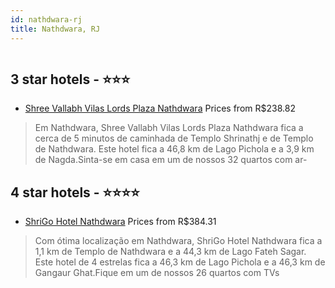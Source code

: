 ```yaml
---
id: nathdwara-rj
title: Nathdwara, RJ
---
```


<center><img src="https://i.travelapi.com/hotels/70000000/69740000/69732800/69732790/56ff5ac7_z.jpg" alt="" /></center>


##  3 star hotels - ⭐️⭐️⭐️

-    [Shree Vallabh Vilas Lords Plaza Nathdwara](https://www.hurb.com/br/aud/https://www.hurb.com/br/hotels/nathdwara/shree-vallabh-vilas-lords-plaza-nathdwara-HT-Z4ZS?cmp=18055) Prices from R$238.82
   > Em Nathdwara, Shree Vallabh Vilas Lords Plaza Nathdwara fica a cerca de 5 minutos de caminhada de Templo Shrinathj e de Templo de Nathdwara.  Este hotel fica a 46,8 km de Lago Pichola e a 3,9 km de Nagda.Sinta-se em casa em um de nossos 32 quartos com ar-

##  4 star hotels - ⭐️⭐️⭐️⭐️

-    [ShriGo Hotel Nathdwara](https://www.hurb.com/br/aud/https://www.hurb.com/br/hotels/nathdwara/shrigo-hotel-nathdwara-HT-TPC4?cmp=18055) Prices from R$384.31
   > Com ótima localização em Nathdwara, ShriGo Hotel Nathdwara fica a 1,1 km de Templo de Nathdwara e a 44,3 km de Lago Fateh Sagar.  Este hotel de 4 estrelas fica a 46,3 km de Lago Pichola e a 46,3 km de Gangaur Ghat.Fique em um de nossos 26 quartos com TVs 

